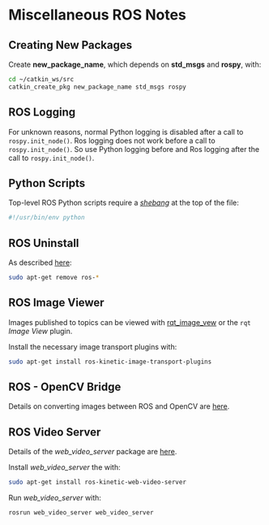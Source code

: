 # Miscellaneous ROS Notes

## Creating New Packages

Create **new_package_name**, which depends on **std_msgs** and **rospy**, with:
```bash
cd ~/catkin_ws/src
catkin_create_pkg new_package_name std_msgs rospy
```

## ROS Logging

For unknown reasons, normal Python logging is disabled after a call to `rospy.init_node()`.
Ros logging does not work before a call to `rospy.init_node()`. So use Python logging before
and Ros logging after the call to `rospy.init_node()`.


## Python Scripts

Top-level ROS Python scripts require a [*shebang*](https://en.wikipedia.org/wiki/Shebang_(Unix)) at the top of the file:
```python
#!/usr/bin/env python
```
 
## ROS Uninstall

As described [here](https://answers.ros.org/question/57213/how-i-completely-remove-all-ros-from-my-system/):

```bash
sudo apt-get remove ros-*
```

## ROS Image Viewer

Images published to topics can be viewed with [rqt_image_vew](http://wiki.ros.org/rqt_image_view)
or the `rqt` *Image View* plugin.

Install the necessary image transport plugins with:
```bash
sudo apt-get install ros-kinetic-image-transport-plugins
```

## ROS - OpenCV Bridge

Details on converting images between ROS and OpenCV are [here](http://wiki.ros.org/cv_bridge/Tutorials/ConvertingBetweenROSImagesAndOpenCVImagesPython).

## ROS Video Server

Details of the *web_video_server* package are [here](http://wiki.ros.org/web_video_server).

Install *web_video_server* the with:
```bash
sudo apt-get install ros-kinetic-web-video-server
```

Run *web_video_server* with:
```bash
rosrun web_video_server web_video_server
```
